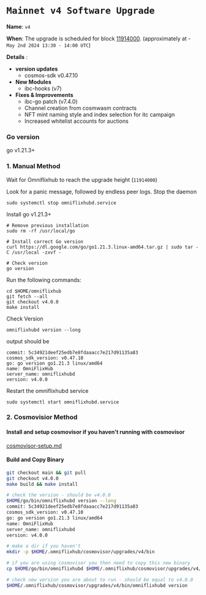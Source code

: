 # `Mainnet v4 Software Upgrade `

**Name**: `v4`

**When**: The upgrade is scheduled for block [11914000](https://mintscan.io/omniflix/block/11914000). (approximately at - `May 2nd 2024 13:30 - 14:00 UTC`)

**Details** :
- **version updates**
  - cosmos-sdk v0.47.10
- **New Modules**
  - ibc-hooks (v7)
- **Fixes & Improvements**
   - ibc-go patch (v7.4.0)
   - Channel creation from cosmwasm contracts
   - NFT mint naming style and index selection for itc campaign
   - Increased whitelist accounts for auctions
     
### Go version
go v1.21.3+

### 1. Manual Method
Wait for Omniflixhub to reach the upgrade height (`11914000`)

Look for a panic message, followed by endless peer logs. Stop the daemon
```
sudo systemctl stop omniflixhubd.service
```

Install go v1.21.3+
```
# Remove previous installation
sudo rm -rf /usr/local/go

# Install correct Go version
curl https://dl.google.com/go/go1.21.3.linux-amd64.tar.gz | sudo tar -C /usr/local -zxvf -

# Check version
go version
```

Run the following commands:

```
cd $HOME/omniflixhub
git fetch --all
git checkout v4.0.0
make install
```
Check Version
```
omniflixhubd version --long
```
output should be
```
commit: 5c34921deef25edb7e8fdaaacc7e217d91135a83
cosmos_sdk_version: v0.47.10
go: go version go1.21.3 linux/amd64
name: OmniFlixHub
server_name: omniflixhubd
version: v4.0.0
```
Restart the omniflixhubd service

```
sudo systemctl start omniflixhubd.service
```

### 2. Cosmovisior Method
#### Install and setup cosmovisor if you haven't running with cosmovisor

  [cosmovisor-setup.md](https://github.com/OmniFlix/docs/blob/main/guides/mainnet/omniflixhub-1/cosmovisor-setup.md)


#### Build and Copy Binary

```bash
git checkout main && git pull
git checkout v4.0.0
make build && make install

# check the version - should be v4.0.0
$HOME/go/bin/omniflixhubd version --long
commit: 5c34921deef25edb7e8fdaaacc7e217d91135a83
cosmos_sdk_version: v0.47.10
go: go version go1.21.3 linux/amd64
name: OmniFlixHub
server_name: omniflixhubd
version: v4.0.0

# make a dir if you haven't
mkdir -p $HOME/.omniflixhub/cosmovisor/upgrades/v4/bin

# if you are using cosmovisor you then need to copy this new binary
cp $HOME/go/bin/omniflixhubd $HOME/.omniflixhub/cosmovisor/upgrades/v4/bin

# check new version you are about to run - should be equal to v4.0.0
$HOME/.omniflixhub/cosmovisor/upgrades/v4/bin/omniflixhubd version
